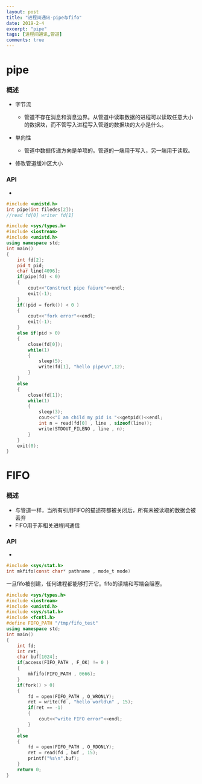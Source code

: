 ```yaml
---
layout: post
title: "进程间通讯-pipe与fifo"
date: 2019-2-4
excerpt: "pipe"
tags: [进程间通讯,管道]
comments: true
---
```


# pipe

### 概述

- 字节流
  - 管道不存在消息和消息边界。从管道中读取数据的进程可以读取任意大小的数据块，而不管写入进程写入管道的数据块的大小是什么。

- 单向性
  - 管道中数据传递方向是单项的。管道的一端用于写入，另一端用于读取。

- 修改管道缓冲区大小

### API

- 

  ```c
  #include <unistd.h>
  int pipe(int filedes[2]);
  //read fd[0] writer fd[1]
  ```

  ```c++
  #include <sys/types.h>
  #include <iostream>
  #include <unistd.h>
  using namespace std;
  int main()
  {
      int fd[2];
      pid_t pid;
      char line[4096];
      if(pipe(fd) < 0)
      {
          cout<<"Construct pipe faiure"<<endl;
          exit(-1);
      }
      if((pid = fork()) < 0 )
      {
          cout<<"fork error"<<endl;
          exit(-1);
      }
      else if(pid > 0)
      {
          close(fd[0]);
          while(1)
          {
              sleep(5);
              write(fd[1], "hello pipe\n",12);
          }
      }
      else
      {
          close(fd[1]);
          while(1)
          {
              sleep(3);
              cout<<"I am child my pid is "<<getpid()<<endl;
              int n = read(fd[0] , line , sizeof(line));
              write(STDOUT_FILENO , line , n);
          }
      }
      exit(0);
  }
  ```

# FIFO

### 概述

- 与管道一样，当所有引用FIFO的描述符都被关闭后，所有未被读取的数据会被丢弃
- FIFO用于非相关进程间通信

### API

-  

  ```c
  #include <sys/stat.h>
  int mkfifo(const char* pathname , mode_t mode)
  ```

  一旦fifo被创建，任何进程都能够打开它。fifo的读端和写端会阻塞。

  ```c++
  #include <sys/types.h>
  #include <iostream>
  #include <unistd.h>
  #include <sys/stat.h>
  #include <fcntl.h>
  #define FIFO_PATH "/tmp/fifo_test"
  using namespace std;
  int main()
  {
      int fd;
      int ret;
      char buf[1024];
      if(access(FIFO_PATH , F_OK) != 0 )
      {
          mkfifo(FIFO_PATH , 0666);
      }
      if(fork() > 0)
      {
          fd = open(FIFO_PATH , O_WRONLY);
          ret = write(fd , "hello world\n" , 15);
          if(ret == -1)
          {
              cout<<"write FIFO error"<<endl;
          }
      }
      else
      {
          fd = open(FIFO_PATH , O_RDONLY);
          ret = read(fd , buf , 15);
          printf("%s\n",buf);
      }
      return 0;
  }
  ```

  

